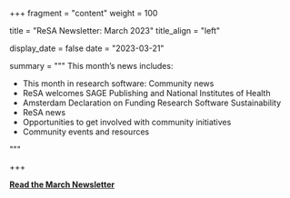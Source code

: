 +++ 
fragment = "content" 
weight = 100

title = "ReSA Newsletter: March 2023" 
title_align = "left"

display_date = false 
date = "2023-03-21"

summary = """ 
This month’s news includes:

* This month in research software: Community news
* ReSA welcomes SAGE Publishing and National Institutes of Health
* Amsterdam Declaration on Funding Research Software Sustainability
* ReSA news
* Opportunities to get involved with community initiatives
* Community events and resources

"""

+++

**[Read the March Newsletter](https://preview.mailerlite.com/p3p4u2g7h9/2175082983801755815/u9c5/)**
